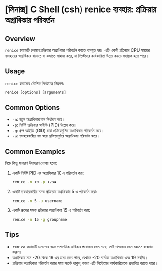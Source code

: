 # [লিনাক্স] C Shell (csh) renice ব্যবহার: প্রক্রিয়ার অগ্রাধিকার পরিবর্তন

## Overview
`renice` কমান্ডটি চলমান প্রক্রিয়ার অগ্রাধিকার পরিবর্তন করতে ব্যবহৃত হয়। এটি একটি প্রক্রিয়ার CPU সময়ের ব্যবহারের অগ্রাধিকার বাড়াতে বা কমাতে সাহায্য করে, যা সিস্টেমের কার্যকারিতা উন্নত করতে সহায়ক হতে পারে।

## Usage
`renice` কমান্ডের মৌলিক সিনট্যাক্স নিম্নরূপ:

```
renice [options] [arguments]
```

## Common Options
- `-n`: নতুন অগ্রাধিকার মান নির্ধারণ করে।
- `-p`: নির্দিষ্ট প্রক্রিয়ার আইডি (PID) উল্লেখ করে।
- `-g`: গ্রুপ আইডি (GID) দ্বারা প্রক্রিয়াগুলির অগ্রাধিকার পরিবর্তন করে।
- `-u`: ব্যবহারকারীর নাম দ্বারা প্রক্রিয়াগুলির অগ্রাধিকার পরিবর্তন করে।

## Common Examples
নিচে কিছু সাধারণ উদাহরণ দেওয়া হলো:

1. একটি নির্দিষ্ট PID এর অগ্রাধিকার 10 এ পরিবর্তন করা:
   ```bash
   renice -n 10 -p 1234
   ```

2. একটি ব্যবহারকারীর সমস্ত প্রক্রিয়ার অগ্রাধিকার 5 এ পরিবর্তন করা:
   ```bash
   renice -n 5 -u username
   ```

3. একটি গ্রুপের সমস্ত প্রক্রিয়ার অগ্রাধিকার 15 এ পরিবর্তন করা:
   ```bash
   renice -n 15 -g groupname
   ```

## Tips
- `renice` কমান্ডটি চালানোর জন্য প্রশাসনিক অধিকার প্রয়োজন হতে পারে, তাই প্রয়োজন হলে `sudo` ব্যবহার করুন।
- অগ্রাধিকার মান -20 থেকে 19 এর মধ্যে হতে পারে, যেখানে -20 সর্বোচ্চ অগ্রাধিকার এবং 19 সর্বনিম্ন।
- প্রক্রিয়ার অগ্রাধিকার পরিবর্তন করার সময় সতর্ক থাকুন, কারণ এটি সিস্টেমের কার্যকারিতাকে প্রভাবিত করতে পারে।